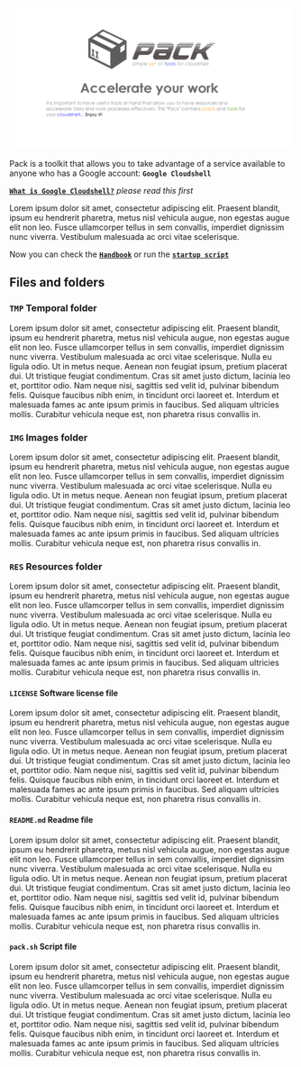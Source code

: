 ![](https://github.com/gitcloudshell/pack/blob/master/img/logo_pack_github.png)

Pack is a toolkit that allows you to take advantage of a service available to anyone who has a Google account:
**`Google Cloudshell`**

[**`What is Google Cloudshell?`**](github.com) _please read this first_

Lorem ipsum dolor sit amet, consectetur adipiscing elit. Praesent blandit, ipsum eu hendrerit pharetra, metus nisl vehicula augue, non egestas augue elit non leo. Fusce ullamcorper tellus in sem convallis, imperdiet dignissim nunc viverra. Vestibulum malesuada ac orci vitae scelerisque.

Now you can check the [**`Handbook`**](github.com) or run the [**`startup script`**](github.com)

## Files and folders

### **`TMP`** Temporal folder
Lorem ipsum dolor sit amet, consectetur adipiscing elit. Praesent blandit, ipsum eu hendrerit pharetra, metus nisl vehicula augue, non egestas augue elit non leo. Fusce ullamcorper tellus in sem convallis, imperdiet dignissim nunc viverra. Vestibulum malesuada ac orci vitae scelerisque. Nulla eu ligula odio. Ut in metus neque. Aenean non feugiat ipsum, pretium placerat dui. Ut tristique feugiat condimentum. Cras sit amet justo dictum, lacinia leo et, porttitor odio. Nam neque nisi, sagittis sed velit id, pulvinar bibendum felis. Quisque faucibus nibh enim, in tincidunt orci laoreet et. Interdum et malesuada fames ac ante ipsum primis in faucibus. Sed aliquam ultricies mollis. Curabitur vehicula neque est, non pharetra risus convallis in.
### **`IMG`** Images folder
Lorem ipsum dolor sit amet, consectetur adipiscing elit. Praesent blandit, ipsum eu hendrerit pharetra, metus nisl vehicula augue, non egestas augue elit non leo. Fusce ullamcorper tellus in sem convallis, imperdiet dignissim nunc viverra. Vestibulum malesuada ac orci vitae scelerisque. Nulla eu ligula odio. Ut in metus neque. Aenean non feugiat ipsum, pretium placerat dui. Ut tristique feugiat condimentum. Cras sit amet justo dictum, lacinia leo et, porttitor odio. Nam neque nisi, sagittis sed velit id, pulvinar bibendum felis. Quisque faucibus nibh enim, in tincidunt orci laoreet et. Interdum et malesuada fames ac ante ipsum primis in faucibus. Sed aliquam ultricies mollis. Curabitur vehicula neque est, non pharetra risus convallis in.
### **`RES`** Resources folder
Lorem ipsum dolor sit amet, consectetur adipiscing elit. Praesent blandit, ipsum eu hendrerit pharetra, metus nisl vehicula augue, non egestas augue elit non leo. Fusce ullamcorper tellus in sem convallis, imperdiet dignissim nunc viverra. Vestibulum malesuada ac orci vitae scelerisque. Nulla eu ligula odio. Ut in metus neque. Aenean non feugiat ipsum, pretium placerat dui. Ut tristique feugiat condimentum. Cras sit amet justo dictum, lacinia leo et, porttitor odio. Nam neque nisi, sagittis sed velit id, pulvinar bibendum felis. Quisque faucibus nibh enim, in tincidunt orci laoreet et. Interdum et malesuada fames ac ante ipsum primis in faucibus. Sed aliquam ultricies mollis. Curabitur vehicula neque est, non pharetra risus convallis in.

#### **`LICENSE`** Software license file
Lorem ipsum dolor sit amet, consectetur adipiscing elit. Praesent blandit, ipsum eu hendrerit pharetra, metus nisl vehicula augue, non egestas augue elit non leo. Fusce ullamcorper tellus in sem convallis, imperdiet dignissim nunc viverra. Vestibulum malesuada ac orci vitae scelerisque. Nulla eu ligula odio. Ut in metus neque. Aenean non feugiat ipsum, pretium placerat dui. Ut tristique feugiat condimentum. Cras sit amet justo dictum, lacinia leo et, porttitor odio. Nam neque nisi, sagittis sed velit id, pulvinar bibendum felis. Quisque faucibus nibh enim, in tincidunt orci laoreet et. Interdum et malesuada fames ac ante ipsum primis in faucibus. Sed aliquam ultricies mollis. Curabitur vehicula neque est, non pharetra risus convallis in.
#### **`README.md`** Readme file
Lorem ipsum dolor sit amet, consectetur adipiscing elit. Praesent blandit, ipsum eu hendrerit pharetra, metus nisl vehicula augue, non egestas augue elit non leo. Fusce ullamcorper tellus in sem convallis, imperdiet dignissim nunc viverra. Vestibulum malesuada ac orci vitae scelerisque. Nulla eu ligula odio. Ut in metus neque. Aenean non feugiat ipsum, pretium placerat dui. Ut tristique feugiat condimentum. Cras sit amet justo dictum, lacinia leo et, porttitor odio. Nam neque nisi, sagittis sed velit id, pulvinar bibendum felis. Quisque faucibus nibh enim, in tincidunt orci laoreet et. Interdum et malesuada fames ac ante ipsum primis in faucibus. Sed aliquam ultricies mollis. Curabitur vehicula neque est, non pharetra risus convallis in.
#### **`pack.sh`** Script file
Lorem ipsum dolor sit amet, consectetur adipiscing elit. Praesent blandit, ipsum eu hendrerit pharetra, metus nisl vehicula augue, non egestas augue elit non leo. Fusce ullamcorper tellus in sem convallis, imperdiet dignissim nunc viverra. Vestibulum malesuada ac orci vitae scelerisque. Nulla eu ligula odio. Ut in metus neque. Aenean non feugiat ipsum, pretium placerat dui. Ut tristique feugiat condimentum. Cras sit amet justo dictum, lacinia leo et, porttitor odio. Nam neque nisi, sagittis sed velit id, pulvinar bibendum felis. Quisque faucibus nibh enim, in tincidunt orci laoreet et. Interdum et malesuada fames ac ante ipsum primis in faucibus. Sed aliquam ultricies mollis. Curabitur vehicula neque est, non pharetra risus convallis in.

